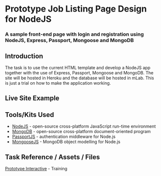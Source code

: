 # Prototype Job Listing Page Design for NodeJS
### A sample front-end page with login and registration using NodeJS, Express, Passport, Mongoose and MongoDB

## Introduction

The task is to use the current HTML template and develop a NodeJS app together with the use of Express, Passport, Mongoose and MongoDB. The site will be hosted in Heroku and the database will be hosted in mLab. This is just a trial on how to make the application working. 

## Live Site Example



## Tools/Kits Used

* [NodeJS](https://nodejs.org) - open-source cross-platform JavaScript run-time environment 
* [MongoDB](https://www.mongodb.com/) - open-source cross-platform document-oriented program
* [PassportJS](http://www.passportjs.org/) - authentication middleware for Node.js 
* [MongooseJS](http://mongoosejs.com/) - MongoDB object modelling for Node.js 





## Task Reference / Assets / Files

[Prototype Interactive](https://github.com/PrototypeInteractive/prototype-training/tree/master/job-listing) - Training